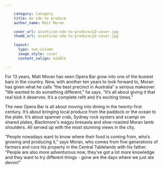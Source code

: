 ```yaml
---

    category: Category
    title: An ode to produce
    author_name: Matt Moran

    cover_url: assets/an-ode-to-produce/p2-cover.jpg
    thumb_url: assets/an-ode-to-produce/p2-cover.jpg

    layout:
      type: two-column
      image_style: cover
      content_valign: middle

---
```


For 13 years, Matt Moran has seen Opera Bar grow into one of the busiest bars in the country. Now, with another ten years to look forward to, Moran has given what he calls “the best precinct in Australia” a serious makeover. “We wanted to do something different,” he says. "It’s all about giving it that real kick it deserves. It’s a complete refit and it’s exciting times.”

The new Opera Bar is all about moving into dining in the twenty-first century. It’s about bringing local produce from the paddock or the ocean to the plate. It’s about spanner crab, Sydney rock oysters and scampi on shared plates, Blackmore's wagyu bresaola and slow-roasted Moran lamb shoulders. All served up with the most stunning views in the city.

“People nowadays want to know where their food is coming from, who’s growing and producing it,” says Moran, who comes from five generations of farmers and runs his property in the Central Tablelands with his father. “People are also more adventurous now, they’ve got a lot more knowledge and they want to try different things - gone are the days where we just ate devon!”
